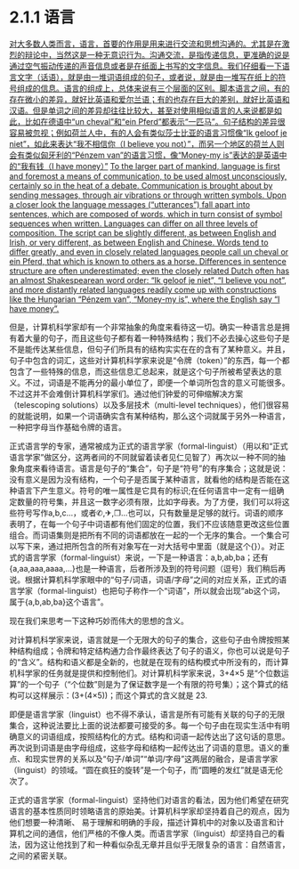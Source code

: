 # 2.1.1 语言

<u>对大多数人类而言，语言，首要的作用是用来进行交流和思想沟通的。尤其是在激烈的辩论中，当然这是一种无意识行为。沟通交流，是指传递信息，更准确的说是通过空气振动传递的声音信息或者是在纸面上书写的文字信息。我们仔细看一下语言文字（话语），就是由一堆词语组成的句子，或者说，就是由一堆写在纸上的符号组成的信息。语言的组成上，总体来说有三个层面的区别。脚本语言之间，有的存在微小的差异，就好比英语和爱尔兰语；有的也存在巨大的差别，就好比英语和汉语。但是单词之间的差异却往往比较大，甚至对使用相似语言的人来说都是如此，比如在德语中“un cheval”和“ein Pferd”都表示“一匹马”。句子结构的差异很容易被忽视；例如荷兰人中，有的人会有类似莎士比亚的语言习惯像“Ik geloof je niet”，如此来表达“我不相信你（I
believe you not）”，而另一个地区的荷兰人则会有类似匈牙利的“Pénzem van”的语言习惯，像“Money-my is”表达的是英语中的“我有钱（I have money）”</u>
<u>To the larger part of mankind, language is first and foremost a means of communication, to be used almost unconsciously, certainly so in the heat of a debate. Communication is brought about by sending messages, through air vibrations or through written symbols. Upon a closer look the language messages (“utterances”) fall apart into sentences, which are composed of words, which in turn consist of symbol sequences
when written. Languages can differ on all three levels of composition. The script can be slightly different, as between English and Irish, or very different, as between English and Chinese. Words tend to differ greatly, and even in closely related languages people call un cheval or ein Pferd, that which is known to others as a horse. Differences in sentence structure are often underestimated; even the closely related Dutch often has an almost Shakespearean word order: “Ik geloof je niet”, “I believe you not”, and more distantly related languages readily come up with constructions like the Hungarian “Pénzem van”, “Money-my is”, where the English say “I have money”.</u>

但是，计算机科学家却有一个非常抽象的角度来看待这一切。确实一种语言总是拥有着大量的句子，而且这些句子都有着一种特殊结构；我们不必去操心这些句子是不是能传达某些信息，但句子们所具有的结构实实在在的含有了某种意义。并且，句子中包含的词汇，这些对计算机科学家来说是“令牌（token）”的东西，每一个都包含了一些特殊的信息，而这些信息汇总起来，就是这个句子所被希望表达的意义。不过，词语是不能再分的最小单位了，即便一个单词所包含的意义可能很多。不过这并不会难倒计算机科学家们。通过他们钟爱的可伸缩解决方案（telescoping solutions）以及多层技术（multi-level techniques），他们很容易的就能说明，如果一个词语确实含有某种结构，那么这个词就属于另外一种语言，一种把字母当作基础令牌的语言。

正式语言学的专家，通常被成为正式的语言学家（formal-linguist）（用以和“正式语言学家”做区分，这两者间的不同就留着读者见仁见智了）再次以一种不同的抽象角度来看待语言。语言是句子的“集合”，句子是“符号”的有序集合；这就是说：没有意义是因为没有结构，一个句子是否属于某种语言，就看他的结构是否能在这种语言下产生意义。符号的唯一属性是它具有的标识;在任何语言中一定有一组确定数量的符号集，并且这一数字必须有限，比如字母表。为了方便，我们可以将这些符号写作a,b,c...，或者✆,✈,❐...也可以，只有数量是足够的就行。词语的顺序表明了，在每一个句子中词语都有他们固定的位置，我们不应该随意更改这些位置组合。而词语集则是把所有不同的词语都放在一起的一个无序的集合。一个集合可以写下来，通过把所包含的所有对象写在一对大括号中里面（就是这个{}）。对正式的语言学家（formal-linguist）来说，一下是一种语言：a,b,ab,ba；还有{a,aa,aaa,aaaa,...}也是一种语言，后者所涉及到的符号问题（逗号）我们稍后再说。根据计算机科学家眼中的“句子/词语，词语/字母”之间的对应关系，正式的语言学家（formal-linguist）也把句子称作一个“词语”，所以就会出现“ab这个词，属于{a,b,ab,ba}这个语言”。

现在我们来思考一下这种巧妙而伟大的思想的含义。

对计算机科学家来说，语言就是一个无限大的句子的集合，这些句子由令牌按照某种结构组成；令牌和特定结构通力合作最终表达了句子的语义，你也可以说是句子的“含义”。结构和语义都是全新的，也就是在现有的结构模式中所没有的，而计算机科学家的任务就是提供和控制他们。对计算机科学家来说，3+4×5 是“个位数运算”的一个句子（“个位数”则是为了保证数字是一个有限的符号集）；这个算式的结构可以这样展示：(3+(4×5))；而这个算式的含义就是 23.

即便是语言学家（linguist）也不得不承认，语言是所有可能有关联的句子的无限集合，这种说法要比上面的说法都要可接受的多。每一个句子由在现实生活中有明确意义的词语组成，按照结构化的方式。结构和词语一起传达出了这句话的意思。再次说到词语是由字母组成，这些字母和结构一起传达出了词语的意思。语义的重点、和现实世界的关系以及“句子/单词”“单词/字母”这两层的融合，是语言学家（linguist）的领域。“圆在疯狂的旋转”是一个句子，而“圆睡的发红”就是语无伦次了。

正式的语言学家（formal-linguist）坚持他们对语言的看法，因为他们希望在研究语言的基本性质同时领略语言的原始美。计算机科学家却坚持着自己的观点，因为他们想要一种清晰、 易于理解和明确的手段，描述计算机中的对象以及语言和计算机之间的通信，他们严格的不像人类。而语言学家（linguist）却坚持自己的看法，因为这让他找到了和一种看似杂乱无章并且似乎无限复杂的语言：自然语言，之间的紧密关联。